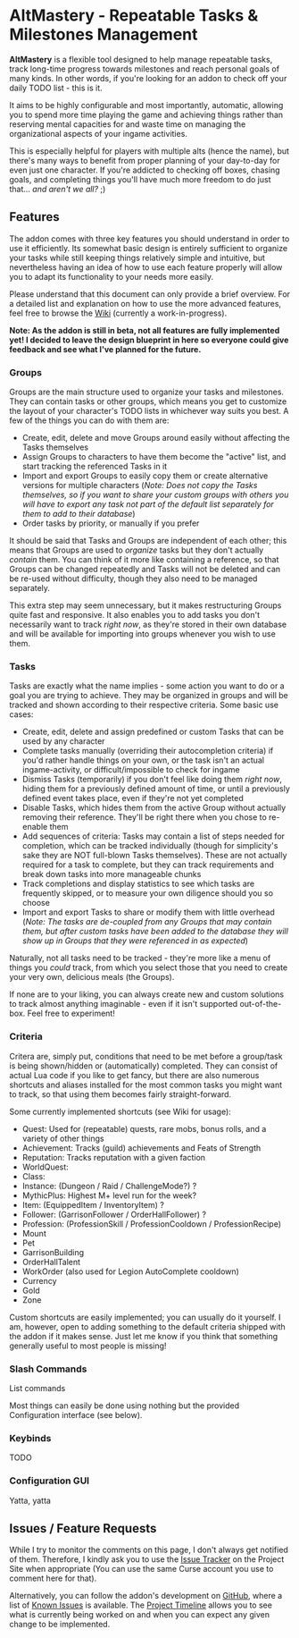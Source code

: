 # AltMastery - Repeatable Tasks & Milestones Management

**AltMastery** is a flexible tool designed to help manage repeatable tasks, track long-time progress towards milestones and reach personal goals of many kinds.  In other words, if you're looking for an addon to check off your daily TODO list - this is it.

It aims to be highly configurable and most importantly, automatic, allowing you to spend more time playing the game and achieving things rather than reserving mental capacities for and waste time on managing the organizational aspects of your ingame activities.

This is especially helpful for players with multiple alts (hence the name), but there's many ways to benefit from proper planning of your day-to-day for even just one character. If you're addicted to checking off boxes, chasing goals, and completing things you'll have much more freedom to do just that... *and aren't we all?* ;)

## Features

The addon comes with three key features you should understand in order to use it efficiently. Its somewhat basic design is entirely sufficient to organize your tasks while still keeping things relatively simple and intuitive, but nevertheless having an idea of how to use each feature properly will allow you to adapt its functionality to your needs more easily.

Please understand that this document can only provide a brief overview. For a detailed list and explanation on how to use the more advanced features, feel free to browse the [Wiki](https://github.com/SacredDuckwhale/AltMastery/wiki) (currently a work-in-progress).

**Note: As the addon is still in beta, not all features are fully implemented yet! I decided to leave the design blueprint in here so everyone could give feedback and see what I've planned for the future.**

### Groups

Groups are the main structure used to organize your tasks and milestones. They can contain tasks or other groups, which means you get to customize the layout of your character's TODO lists in whichever way suits you best. A few of the things you can do with them are:

* Create, edit, delete and move Groups around easily without affecting the Tasks themselves
* Assign Groups to characters to have them become the "active" list, and start tracking the referenced Tasks in it
* Import and export Groups to easily copy them or create alternative versions for multiple characters (*Note: Does not copy the Tasks themselves, so if you want to share your custom groups with others you will have to export any task not part of the default list separately for them to add to their database*)
* Order tasks by priority, or manually if you prefer

It should be said that Tasks and Groups are independent of each other; this means that Groups are used to *organize* tasks but they don't actually *contain* them. You can think of it more like containing a reference, so that Groups can be changed repeatedly and Tasks will not be deleted and can be re-used without difficulty, though they also need to be managed separately.

This extra step may seem unnecessary, but it makes restructuring Groups quite fast and responsive. It also enables you to add tasks you don't necessarily want to track *right now*, as they're stored in their own database and will be available for importing into groups whenever you wish to use them.

### Tasks

Tasks are exactly what the name implies - some action you want to do or a goal you are trying to achieve. They may be organized in groups and will be tracked and shown according to their respective criteria. Some basic use cases:

* Create, edit, delete and assign predefined or custom Tasks that can be used by any character
* Complete tasks manually (overriding their autocompletion criteria) if you'd rather handle things on your own, or the task isn't an actual ingame-activity, or difficult/impossible to check for ingame
* Dismiss Tasks (temporarily) if you don't feel like doing them *right now*, hiding them for a previously defined amount of time, or until a previously defined event takes place, even if they're not yet completed
* Disable Tasks, which hides them from the active Group without actually removing their reference. They'll be right there when you chose to re-enable them
* Add sequences of criteria: Tasks may contain a list of steps needed for completion, which can be tracked individually (though for simplicity's sake they are NOT full-blown Tasks themselves). These are not actually required for a task to complete, but they can track requirements and break down tasks into more manageable chunks
* Track completions and display statistics to see which tasks are frequently skipped, or to measure your own diligence should you so choose
* Import and export Tasks to share or modify them with little overhead (*Note: The tasks are de-coupled from any Groups that may contain them, but after custom tasks have been added to the database they will show up in Groups that they were referenced in as expected*)

Naturally, not all tasks need to be tracked - they're more like a menu of things you *could* track, from which you select those that you need to create your very own, delicious meals (the Groups).

If none are to your liking, you can always create new and custom solutions to track almost anything imaginable - even if it isn't supported out-of-the-box. Feel free to experiment!

### Criteria

Critera are, simply put, conditions that need to be met before a group/task is being shown/hidden or (automatically) completed. They can consist of actual Lua code if you like to get fancy, but there are also numerous shortcuts and aliases installed for the most common tasks you might want to track, so that using them becomes fairly straight-forward.

Some currently implemented shortcuts (see Wiki for usage):

* Quest: Used for (repeatable) quests, rare mobs, bonus rolls, and a variety of other things
* Achievement: Tracks (guild) achievements and Feats of Strength
* Reputation: Tracks reputation with a given faction
* WorldQuest: 
* Class:
* Instance: (Dungeon / Raid / ChallengeMode?) ?
* MythicPlus: Highest M+ level run for the week?
* Item: (EquippedItem / InventoryItem) ?
* Follower: (GarrisonFollower / OrderHallFollower) ?
* Profession: (ProfessionSkill / ProfessionCooldown / ProfessionRecipe)
* Mount
* Pet
* GarrisonBuilding
* OrderHallTalent
* WorkOrder (also used for Legion AutoComplete cooldown)
* Currency
* Gold
* Zone

Custom shortcuts are easily implemented; you can usually do it yourself. I am, however, open to adding something to the default criteria shipped with the addon if it makes sense. Just let me know if you think that something generally useful to most people is missing!

### Slash Commands

List commands

Most things can easily be done using nothing but the provided Configuration interface (see below).

### Keybinds

TODO

### Configuration GUI

Yatta, yatta

## Issues / Feature Requests

While I try to monitor the comments on this page, I don't always get notified of them. Therefore, I kindly ask you to use the [Issue Tracker](https://wow.curseforge.com/projects/altmastery/issues) on the Project Site when appropriate (You can use the same Curse account you use to comment here for that).

Alternatively, you can follow the addon's development on [GitHub](https://github.com/SacredDuckwhale/AltMastery), where a list of [Known Issues](https://github.com/SacredDuckwhale/AltMastery/issues) is available. The [Project Timeline](https://github.com/SacredDuckwhale/AltMastery/projects/1) allows you to see what is currently being worked on and when you can expect any given change to be implemented.